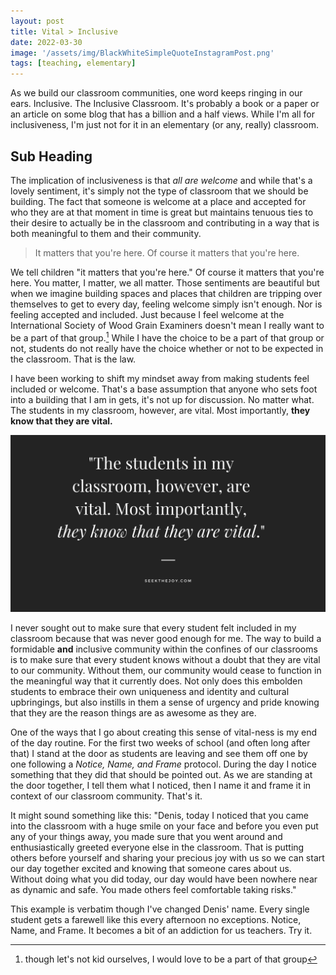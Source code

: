 ```yaml
---
layout: post
title: Vital > Inclusive
date: 2022-03-30
image: '/assets/img/BlackWhiteSimpleQuoteInstagramPost.png'
tags: [teaching, elementary]
---
```

As we build our classroom communities, one word keeps ringing in our ears. Inclusive. The Inclusive Classroom. It's probably a book or a paper or an article on some blog that has a billion and a half views. While I'm all for inclusiveness, I'm just not for it in an elementary (or any, really) classroom.

## Sub Heading

The implication of inclusiveness is that *all are welcome* and while that's a lovely sentiment, it's simply not the type of classroom that we should be building. The fact that someone is welcome at a place and accepted for who they are at that moment in time is great but maintains tenuous ties to their desire to actually be in the classroom and contributing in a way that is both meaningful to them and their community.

> It matters that you're here. Of course it matters that you're here.

We tell children "it matters that you're here." Of course it matters that you're here. You matter, I matter, we all matter. Those sentiments are beautiful but when we imagine building spaces and places that children are tripping over themselves to get to every day, feeling welcome simply isn't enough. Nor is feeling accepted and included. Just because I feel welcome at the International Society of Wood Grain Examiners doesn't mean I really want to be a part of that group.[^1]  While I have the choice to be a part of that group or not, students do not really have the choice whether or not to be expected in the classroom. That is the law.

I have been working to shift my mindset away from making students feel included or welcome. That's a base assumption that anyone who sets foot into a building that I am in gets, it's not up for discussion. No matter what. The students in my classroom, however, are vital. Most importantly, **they know that they are vital.**

![](/assets/img/BlackWhiteSimpleQuoteInstagramPost.png)

I never sought out to make sure that every student felt included in my classroom because that was never good enough for me. The way to build a formidable **and** inclusive community within the confines of our classrooms is to make sure that every student knows without a doubt that they are vital to our community. Without them, our community would cease to function in the meaningful way that it currently does. Not only does this embolden students to embrace their own uniqueness and identity and cultural upbringings, but also instills in them a sense of urgency and pride knowing that they are the reason things are as awesome as they are.

One of the ways that I go about creating this sense of vital-ness is my end of the day routine. For the first two weeks of school (and often long after that) I stand at the door as students are leaving and see them off one by one following a *Notice, Name, and Frame* protocol. During the day I notice something that they did that should be pointed out. As we are standing at the door together, I tell them what I noticed, then I name it and frame it in context of our classroom community. That's it.

It might sound something like this: "Denis, today I noticed that you came into the classroom with a huge smile on your face and before you even put any of your things away, you made sure that you went around and enthusiastically greeted everyone else in the classroom. That is putting others before yourself and sharing your precious joy with us so we can start our day together excited and knowing that someone cares about us. Without doing what you did today, our day would have been nowhere near as dynamic and safe. You made others feel comfortable taking risks."

This example is verbatim though I've changed Denis' name. Every single student gets a farewell like this every afternoon no exceptions. Notice, Name, and Frame. It becomes a bit of an addiction for us teachers. Try it.

[^1]:	though let's not kid ourselves, I would love to be a part of that group

